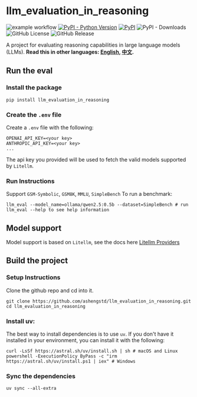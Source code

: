 # llm_evaluation_in_reasoning

![example workflow](https://github.com/ashengstd/llm_evaluation_in_reasoning/actions/workflows/publish-pypi-release.yml/badge.svg) [![PyPI - Python Version](https://img.shields.io/pypi/pyversions/llm_evaluation_in_reasoning)](https://pypi.org/project/llm_evaluation_in_reasoning) [![PyPI](https://img.shields.io/pypi/v/llm_evaluation_in_reasoning.svg)](https://pypi.org/project/llm_evaluation_in_reasoning/) ![PyPI - Downloads](https://img.shields.io/pypi/dm/llm_evaluation_in_reasoning.svg) ![GitHub License](https://img.shields.io/github/license/ashengstd/llm_evaluation_in_reasoning) ![GitHub Release](https://img.shields.io/github/v/release/ashengstd/llm_evaluation_in_reasoning)

A project for evaluating reasoning capabilities in large language models (LLMs).
**Read this in other languages: [English](README.md), [中文](README_zh.md).**

## Run the eval

### Install the package

```shell
pip install llm_evaluation_in_reasoning
```

### Create the `.env` file

Create a `.env` file with the following:

```
OPENAI_API_KEY=<your key>
ANTHROPIC_API_KEY=<your key>
...
```

The api key you provided will be used to fetch the valid models supported by `Litellm`.

### Run Instructions

Support `GSM-Symbolic`, `GSM8K`, `MMLU`, `SimpleBench`
To run a benchmark:

```shell
llm_eval --model_name=ollama/qwen2.5:0.5b --dataset=SimpleBench # run llm_eval --help to see help information
```

## Model support

Model support is based on `Litellm`, see the docs here [Litellm Providers](https://docs.litellm.ai/docs/providers)

## Build the project

### Setup Instructions

Clone the github repo and cd into it.

```shell
git clone https://github.com/ashengstd/llm_evaluation_in_reasoning.git
cd llm_evaluation_in_reasoning
```

### Install uv:

The best way to install dependencies is to use `uv`.
If you don't have it installed in your environment, you can install it with the following:

```shell
curl -LsSf https://astral.sh/uv/install.sh | sh # macOS and Linux
powershell -ExecutionPolicy ByPass -c "irm https://astral.sh/uv/install.ps1 | iex" # Windows
```

### Sync the dependencies

```shell
uv sync --all-extra
```
